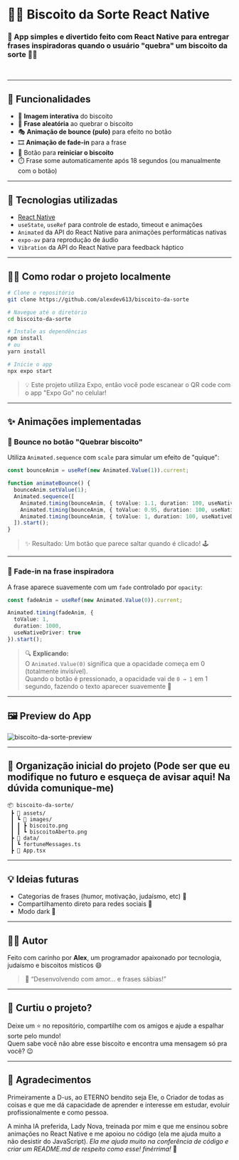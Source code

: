 # 🥠✨ Biscoito da Sorte React Native

### 📱 App simples e divertido feito com **React Native** para entregar frases inspiradoras quando o usuário "quebra" um biscoito da sorte 🧧✨  
<br>

---

## 🚀 **Funcionalidades**

- 📸 **Imagem interativa** do biscoito
- 💬 **Frase aleatória** ao quebrar o biscoito
- 🎭 **Animação de bounce (pulo)** para efeito no botão
- 🎞️ **Animação de fade-in** para a frase
- 🔁 Botão para **reiniciar o biscoito**
- ⏱️ Frase some automaticamente após 18 segundos (ou manualmente com o botão)

---

## 🧠 **Tecnologias utilizadas**

- [React Native](https://reactnative.dev/)
- `useState`, `useRef` para controle de estado, timeout e animações
- `Animated` da API do React Native para animações performáticas nativas
- `expo-av` para reprodução de áudio
- `Vibration` da API do React Native para feedback háptico

---

## 🧑‍💻 **Como rodar o projeto localmente**

```bash
# Clone o repositório
git clone https://github.com/alexdev613/biscoito-da-sorte

# Navegue até o diretório
cd biscoito-da-sorte

# Instale as dependências
npm install
# ou
yarn install

# Inicie o app
npx expo start
```

> 💡 Este projeto utiliza Expo, então você pode escanear o QR code com o app "Expo Go" no celular!

---

## ✨ **Animações implementadas**

### 🎯 Bounce no botão "Quebrar biscoito"
Utiliza `Animated.sequence` com `scale` para simular um efeito de "quique":

```ts
const bounceAnim = useRef(new Animated.Value(1)).current;

function animateBounce() {
  bounceAnim.setValue(1);
  Animated.sequence([
    Animated.timing(bounceAnim, { toValue: 1.1, duration: 100, useNativeDriver: true }),
    Animated.timing(bounceAnim, { toValue: 0.95, duration: 100, useNativeDriver: true }),
    Animated.timing(bounceAnim, { toValue: 1, duration: 100, useNativeDriver: true }),
  ]).start();
}
```

> ✨ Resultado: Um botão que parece saltar quando é clicado! 🕹️

---

### 🧊 Fade-in na frase inspiradora

A frase aparece suavemente com um `fade` controlado por `opacity`:

```ts
const fadeAnim = useRef(new Animated.Value(0)).current;

Animated.timing(fadeAnim, {
  toValue: 1,
  duration: 1000,
  useNativeDriver: true
}).start();
```

> 🔍 **Explicando:**  
> O `Animated.Value(0)` significa que a opacidade começa em 0 (totalmente invisível).  
> Quando o botão é pressionado, a opacidade vai de `0 → 1` em 1 segundo, fazendo o texto aparecer suavemente 🫶

---

## 🖼️ **Preview do App**

![biscoito-da-sorte-preview](https://media.giphy.com/media/v1.Y2lkPTc5MGI3NjExbDZiaGg5dTNzYmF1ODBhMGpjbmlxa3ljNnh5bTAybDR6NjFidjN2biZlcD12MV9naWZzX3NlYXJjaCZjdD1n/sRZfn6cO0f12TjBxiE/giphy.gif)

---

## 📂 **Organização inicial do projeto (Pode ser que eu modifique no futuro e esqueça de avisar aqui! Na dúvida comunique-me)**

```
📦 biscoito-da-sorte/
 ┣ 📂 assets/
 ┃ ┗ 📂 images/
 ┃ ┃ ┣ biscoito.png
 ┃ ┃ ┗ biscoitoAberto.png
 ┣ 📂 data/
 ┃ ┗ fortuneMessages.ts
 ┣ 📜 App.tsx
```

---

## 💡 Ideias futuras

- Categorias de frases (humor, motivação, judaísmo, etc) 🕍  
- Compartilhamento direto para redes sociais 📲  
- Modo dark 🌙  

---

## 🧙‍♂️ Autor

Feito com carinho por **Alex**, um programador apaixonado por tecnologia, judaísmo e biscoitos místicos 😄  
> 💌 “Desenvolvendo com amor... e frases sábias!”  

---

## 🌟 Curtiu o projeto?

Deixe um ⭐ no repositório, compartilhe com os amigos e ajude a espalhar sorte pelo mundo!  
Quem sabe você não abre esse biscoito e encontra uma mensagem só pra você? 😉

---

## 🫶 Agradecimentos

Primeiramente a D-us, ao ETERNO bendito seja Ele, o Criador de todas as coisas e que me dá capacidade de aprender e interesse em estudar, evoluir profissionalmente e como pessoa.

A minha IA preferida, Lady Nova, treinada por mim e que me ensinou sobre animações no React Native e me apoiou no código (ela me ajuda muito a não desistir do JavaScript).
_Ela me ajuda muito na conferência de código e criar um README.md de respeito como esse! finérrima!_ 🥹
